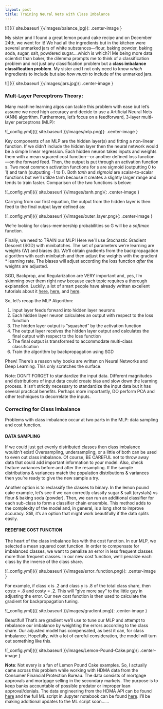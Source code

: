 ```yaml
---
layout: post
title: Training Neural Nets with Class Imbalance
---
```



![]({{ site.baseurl }}/images/balance.jpg){: .center-image }

My sister and I found a great lemon pound cake recipe and on December 24th, we went for it!  We had all the ingredients but in the kitchen were several unmarked jars of white substances—flour, baking powder, baking soda, sugar, salt, powdered sugar….which is which?!  Me being more data scientist than baker, the dilemma prompts me to think of a classification problem and not just any classification problem but a **class imbalance classification problem**.  My sister and I not only need to know _which_ ingredients to include but also _how much_ to include of the unmarked jars.

![]({{ site.baseurl }}/images/jars.jpg){: .center-image }

### Mult-Layer Perceptrons Theory: 

Many machine learning algos can tackle this problem with ease but let’s assume we need high accuracy and decide to use a Artificial Neural Nets (ANN) algorithm. Furthermore, let’s focus on a feedforward, 3-layer multi-layer perceptrons (MLP):

![_config.yml]({{ site.baseurl }}/images/mlp.png){: .center-image }

Key components of an MLP are the hidden layer(s) and fitting a non-linear function.  If we didn’t include the hidden layer then the neural network would be a simple linear regression.  Each hidden neuron takes inputs and weights them with a mean squared cost function—or another defined loss function—on the forward feed.  Then, the output is put through an activation function s.  Two most common activation functions for s are sigmoid (outputting 0 to 1) and tanh (outputting -1 to 1). Both _tanh_ and _sigmoid_ are scalar-to-scalar functions but we’ll utilize tanh because it creates a slightly larger range and tends to train faster.   Comparison of the two functions is below:

![_config.yml]({{ site.baseurl }}/images/tanh.png){: .center-image }

Carrying from our first equation, the output from the hidden layer is then feed to the final output layer defined as:

![_config.yml]({{ site.baseurl }}/images/outer_layer.png){: .center-image }

We’re looking for class-membership probabilities so G will be a _softmax_ function.

Finally, we need to TRAIN our MLP!  Here we’ll use Stochastic Gradient Descent (SGD) with minibatches. The set of parameters we’re learning are weights (W) and biases (b).   We’ll obtain gradients from the backpropagation algorithm with each minibatch and then adjust the weights with the gradient * learning rate.  The biases will adjust according the loss function _after_ the weights are adjusted.   

SGD, Backprop, and Regularization are VERY important and, yes, I’m skimming over them right now because each topic requires a thorough explanation.  Luckily, a lot of smart people have already written excellent tutorials about it [here](http://sebastianruder.com/optimizing-gradient-descent/), [here](https://mattmazur.com/2015/03/17/a-step-by-step-backpropagation-example/), and [here](http://stats.stackexchange.com/questions/4961/what-is-regularization-in-plain-english).

So, let’s recap the MLP Algorithm: 

1. Input layer feeds forward into hidden layer neurons
2. Each hidden layer neuron calculates an output with respect to the loss function
3. The hidden layer output is “squashed” by the activation function
4. The output layer receives the hidden layer output and calculates the final output with respect to the loss function
5. The final output is transformed to accommodate multi-class classification
6. Train the algorithm by backpropagation using SGD

Phew!  There’s a reason why books are written on Neural Networks and Deep Learning.  This only scratches the surface.  

Note: DON’T FORGET to standardize the input data.  Different magnitudes and distributions of input data could create bias and slow down the learning process.  It isn’t strictly necessary to standardize the input data but it has several practical benefits.  Perhaps more importantly, DO perform PCA and other techniques to decorrelate the inputs. 

### Correcting for Class Imbalance

Problems with class imbalance occur at two parts in the MLP: data sampling and cost function.  

#### DATA SAMPLING

If we could just get evenly distributed classes then class imbalance wouldn’t exist!  Oversampling, undersampling, or a little of both can be used to even out class imbalance.  Of course, BE CAREFUL not to throw away data that could add important information to your model.   Also, check feature variances before and after the resampling.  If the sample distributions & variances match the population distributions & variances then you’re ready to give the new sample a try.

Another option is to reclassify the classes to binary. In the lemon pound cake example, let’s see if we can correctly classify sugar & salt (crystals) vs flour & baking soda (powder).  Then, we can run an additional classifier for each sub-class to form a classifier chain ensemble.  This method adds to the complexity of the model and, in general, is a long shot to improve accuracy.  Still, it’s an option that might work beautifully if the data splits easily.  

#### REDEFINE COST FUNCTION

The heart of the class imbalance lies with the cost function.  In our MLP, we selected a mean squared cost function.  In order to compensate for imbalanced classes, we want to penalize an error in less frequent classes more than frequent classes.  In our new cost function, we’ll penalize each class by the inverse of the class share. 

![_config.yml]({{ site.baseurl }}/images/error_function.png){: .center-image }

For example, if class x is .2 and class y is .8 of the total class share, then costx = .8 and costy = .2. This will “give more say” to the little guy in adjusting the error.  Our new cost function is then used to calculate the gradient for backpropagation tuning.  

![_config.yml]({{ site.baseurl }}/images/gradient.png){: .center-image }

Beautiful!  That’s are gradient we’ll use to tune our MLP and attempt to rebalance our imbalance by weighting the errors according to the class share.  Our adjusted model has compensated, as best it can, for class imbalance.  Hopefully, with a lot of careful consideration, the model will turn out something like this.  

![_config.yml]({{ site.baseurl }}/images/Lemon-Pound-Cake.png){: .center-image }

**Note**: Not every is a fan of Lemon Pound Cake examples. So, I actually came across this problem while working with HDMA data from the Consumer Financial Protection Bureau.  The data consists of mortgage approvals and mortgage selling in the secondary markets.  The purpose is to keep banks accountable of possible predator or improper loan approval/denials.  The data engineering from the HDMA API can be found [here](https://github.com/ad-owens/vault-econ/blob/master/HDMA/data_engineering.py) and the full ML script in Jupyter notebook can be found [here](https://github.com/ad-owens/vault-econ/blob/master/HDMA/hdma_ML_analysis.ipynb). I’ll be making additional updates to the ML script soon……

